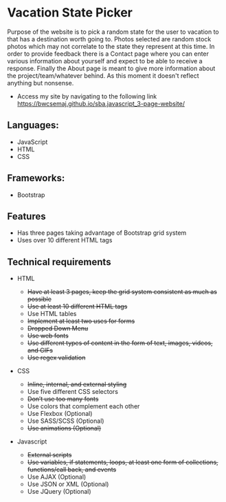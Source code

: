 # Vacation State Picker
Purpose of the website is to pick a random state for the user to vacation to that has a destination worth going to. Photos selected are random stock photos which may not correlate to the state they represent at this time. In order to provide feedback there is a Contact page where you can enter various information about yourself and expect to be able to receive a response. Finally the About page is meant to give more information about the project/team/whatever behind. As this moment it doesn't reflect anything but nonsense.

- Access my site by navigating to the following link https://bwcsemaj.github.io/sba.javascript_3-page-website/

## Languages:
- JavaScript
- HTML
- CSS

## Frameworks: 
- Bootstrap

## Features 
- Has three pages taking advantage of Bootstrap grid system
- Uses over 10 different HTML tags 

## Technical requirements

* HTML
  * ~~Have at least 3 pages, keep the grid system consistent as much as possible~~
  * ~~Use at least 10 different HTML tags~~
  * Use HTML tables
  * ~~Implement at least two uses for forms~~
  * ~~Dropped Down Menu~~ 
  * ~~Use web fonts~~
  * ~~Use different types of content in the form of text, images, videos, and GIFs~~
  * ~~Use regex validation~~

* CSS
  * ~~Inline, internal, and external styling~~
  * Use five different CSS selectors
  * ~~Don’t use too many fonts~~
  * Use colors that complement each other
  * Use Flexbox (Optional)
  * Use SASS/SCSS (Optional)
  * ~~Use animations (Optional)~~

* Javascript
  * ~~External scripts~~
  * ~~Use variables, if statements, loops, at least one form of collections, functions/call back, and events~~
  * Use AJAX (Optional) 
  * Use JSON or XML (Optional)
  * Use JQuery (Optional)





